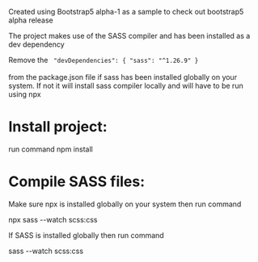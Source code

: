 Created using Bootstrap5 alpha-1 as a sample to check out bootstrap5 alpha release

The project makes use of the SASS compiler and has been installed as a dev dependency

Remove the 
<code>
 "devDependencies": {
    "sass": "^1.26.9"
  }
</code>  
from the package.json file if sass has been installed globally on your system.
If not it will install sass compiler locally and will have to be run using npx 

# Install project: 
run command
npm install

# Compile SASS files:
Make sure npx is installed globally on your system then run command

npx sass --watch scss:css

If SASS is installed globally then run command

sass --watch scss:css